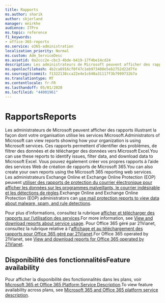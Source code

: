 ```yaml
---
title: Rapports
ms.author: sharik
author: skjerland
manager: mnirkhe
audience: ITPro
ms.topic: reference
f1_keywords:
- office-365-reports
ms.service: o365-administration
localization_priority: Normal
ms.custom: Adm_ServiceDesc
ms.assetid: 0a2ccc2e-cbc3-4bde-b419-17f4be14cd24
description: Les administrateurs de Microsoft peuvent afficher des rapports illustrant la façon dont votre organisation utilise les services Microsoft. Ces rapports permettent d'identifier des problèmes, de filtrer des données et de télécharger des données vers Microsoft Excel. Vous pouvez également créer vos propres rapports à l’aide des services Web de création de rapports de Microsoft 365. Les administrateurs Exchange Online et Exchange Online Protection (EOP) peuvent utiliser des rapports de protection du courrier électronique pour afficher les données sur les programmes malveillants, le courrier indésirable et les détections de règles.
ms.openlocfilehash: 4b2ca6916cf0f47c1eb973480e5eb2752d22d7fe
ms.sourcegitcommit: f1322138cca22e4e1c640a31117f3b7999732b7a
ms.translationtype: MT
ms.contentlocale: fr-FR
ms.lasthandoff: 05/01/2020
ms.locfileid: "44001961"
---
```

# <a name="reports"></a><span data-ttu-id="858bb-106">Rapports</span><span class="sxs-lookup"><span data-stu-id="858bb-106">Reports</span></span>

<span data-ttu-id="858bb-107">Les administrateurs de Microsoft peuvent afficher des rapports illustrant la façon dont votre organisation utilise les services Microsoft.</span><span class="sxs-lookup"><span data-stu-id="858bb-107">Administrators of Microsoft can view reports showing how your organization is using Microsoft services.</span></span> <span data-ttu-id="858bb-108">Ces rapports permettent d'identifier des problèmes, de filtrer des données et de télécharger des données vers Microsoft Excel.</span><span class="sxs-lookup"><span data-stu-id="858bb-108">You can use these reports to identify issues, filter data, and download data to Microsoft Excel.</span></span> <span data-ttu-id="858bb-109">Vous pouvez également créer vos propres rapports à l’aide des services Web de création de rapports de Microsoft 365.</span><span class="sxs-lookup"><span data-stu-id="858bb-109">You can also create your own reports using the Microsoft 365 reporting web services.</span></span> <span data-ttu-id="858bb-110">Les administrateurs Exchange Online et Exchange Online Protection (EOP) peuvent [utiliser des rapports de protection du courrier électronique pour afficher les données sur les programmes malveillants, le courrier indésirable et les détections de règles](https://go.microsoft.com/fwlink/p/?LinkId=401102).</span><span class="sxs-lookup"><span data-stu-id="858bb-110">Exchange Online and Exchange Online Protection (EOP) administrators can [use mail protection reports to view data about malware, spam, and rule detections](https://go.microsoft.com/fwlink/p/?LinkId=401102).</span></span>
  
<span data-ttu-id="858bb-111">Pour plus d’informations, consultez la rubrique [afficher et télécharger des rapports sur l’utilisation des services](https://go.microsoft.com/fwlink/p/?LinkID=270182).</span><span class="sxs-lookup"><span data-stu-id="858bb-111">For more information, see [View and download reports about service usage](https://go.microsoft.com/fwlink/p/?LinkID=270182).</span></span> <span data-ttu-id="858bb-112">Pour Office 365 géré par 21Vianet, consultez la rubrique relative à l'[affichage et au téléchargement des rapports pour Office 365 géré par 21Vianet](https://go.microsoft.com/fwlink/?LinkID=733348&amp;clcid=0x409).</span><span class="sxs-lookup"><span data-stu-id="858bb-112">For Office 365 operated by 21Vianet, see [View and download reports for Office 365 operated by 21Vianet](https://go.microsoft.com/fwlink/?LinkID=733348&amp;clcid=0x409).</span></span>
  
## <a name="feature-availability"></a><span data-ttu-id="858bb-113">Disponibilité des fonctionnalités</span><span class="sxs-lookup"><span data-stu-id="858bb-113">Feature availability</span></span>

<span data-ttu-id="858bb-114">Pour afficher la disponibilité des fonctionnalités dans les plans, voir [Microsoft 365 et Office 365 Platform Service Description](office-365-platform-service-description.md).</span><span class="sxs-lookup"><span data-stu-id="858bb-114">To view feature availability across plans, see [Microsoft 365 and Office 365 platform service description](office-365-platform-service-description.md).</span></span>
  

